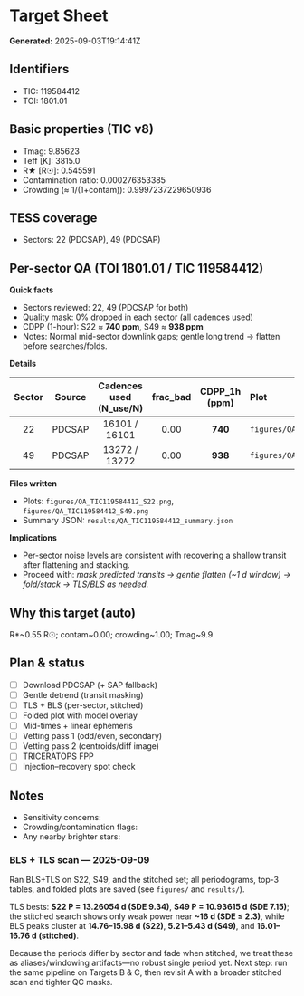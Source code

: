 # Target Sheet

**Generated:** 2025-09-03T19:14:41Z

## Identifiers
- TIC: 119584412
- TOI: 1801.01

## Basic properties (TIC v8)
- Tmag: 9.85623
- Teff [K]: 3815.0
- R★ [R☉]: 0.545591
- Contamination ratio: 0.000276353385
- Crowding (≈ 1/(1+contam)): 0.9997237229650936

## TESS coverage
- Sectors: 22 (PDCSAP), 49 (PDCSAP)

## Per-sector QA (TOI 1801.01 / TIC 119584412)
**Quick facts**
- Sectors reviewed: 22, 49 (PDCSAP for both)
- Quality mask: 0% dropped in each sector (all cadences used)
- CDPP (1-hour): S22 ≈ **740 ppm**, S49 ≈ **938 ppm**
- Notes: Normal mid-sector downlink gaps; gentle long trend → flatten before searches/folds.

**Details**

| Sector | Source | Cadences used (N_use/N) | frac_bad | CDPP_1h (ppm) | Plot |
|:-----:|:------:|:------------------------:|:--------:|:-------------:|:-----|
| 22    | PDCSAP | 16101 / 16101            | 0.00     | **740**       | `figures/QA_TIC119584412_S22.png` |
| 49    | PDCSAP | 13272 / 13272            | 0.00     | **938**       | `figures/QA_TIC119584412_S49.png` |

**Files written**
- Plots: `figures/QA_TIC119584412_S22.png`, `figures/QA_TIC119584412_S49.png`
- Summary JSON: `results/QA_TIC119584412_summary.json`

**Implications**
- Per-sector noise levels are consistent with recovering a shallow transit after flattening and stacking.
- Proceed with: *mask predicted transits → gentle flatten (~1 d window) → fold/stack → TLS/BLS as needed.*

## Why this target (auto)
R*~0.55 R☉; contam~0.00; crowding~1.00; Tmag~9.9

## Plan & status
- [ ] Download PDCSAP (+ SAP fallback)
- [ ] Gentle detrend (transit masking)
- [ ] TLS + BLS (per-sector, stitched)
- [ ] Folded plot with model overlay
- [ ] Mid-times + linear ephemeris
- [ ] Vetting pass 1 (odd/even, secondary)
- [ ] Vetting pass 2 (centroids/diff image)
- [ ] TRICERATOPS FPP
- [ ] Injection–recovery spot check

## Notes
- Sensitivity concerns:
- Crowding/contamination flags:
- Any nearby brighter stars:

### BLS + TLS scan — 2025-09-09
Ran BLS+TLS on S22, S49, and the stitched set; all periodograms, top-3 tables, and folded plots are saved (see `figures/` and `results/`).

TLS bests: **S22 P = 13.26054 d (SDE 9.34)**, **S49 P = 10.93615 d (SDE 7.15)**; the stitched search shows only weak power near **~16 d (SDE ≤ 2.3)**, while BLS peaks cluster at **14.76–15.98 d (S22)**, **5.21–5.43 d (S49)**, and **16.01–16.76 d (stitched)**.

Because the periods differ by sector and fade when stitched, we treat these as aliases/windowing artifacts—no robust single period yet. Next step: run the same pipeline on Targets B & C, then revisit A with a broader stitched scan and tighter QC masks.

